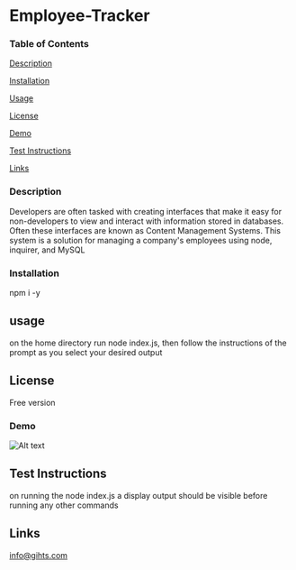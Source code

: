 # Employee-Tracker

### Table of Contents
[Description](https://github.com/gihts024/Employee-Tracker#Description)

[Installation](https://github.com/gihts024/Employee-Tracker#Installation)

[Usage](https://github.com/gihts024/Employee-Tracker#Usage)

[License](https://github.com/gihts024/Employee-Tracker#License)

[Demo](https://github.com/gihts024/Employee-Tracker#Demo)

[Test Instructions](https://github.com/gihts024/Employee-Tracker#Test_Instructions)

[Links](https://github.com/gihts024/Employee-Tracker#Links)

### Description ###

Developers are often tasked with creating interfaces that make it easy for non-developers to view and interact with information stored in databases. Often these interfaces are known as Content Management Systems. This system is a solution for managing a company's employees using node, inquirer, and MySQL


### Installation ###

npm i -y

## usage ##

on the home directory run node index.js, then follow the instructions of the prompt as you select your desired output

## License ##

Free version


### Demo ###
![Alt text](https://github.com/gihts024/Employee-Tracker/blob/main/employee%20tracker%20demo.gif)
## Test Instructions
 
on running the node index.js a display output should be visible before running any other commands

## Links ##

info@gihts.com

